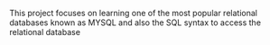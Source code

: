 This project focuses on learning one of the most popular relational databases known as MYSQL and
also the SQL syntax to access the relational database
